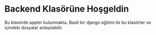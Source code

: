# Backend Klasörüne Hoşgeldin
Bu klasörde appler bulunmakta. Basit bir django eğitimi ile bu klasörler ve içindeki dosyalar anlaşılabilir.